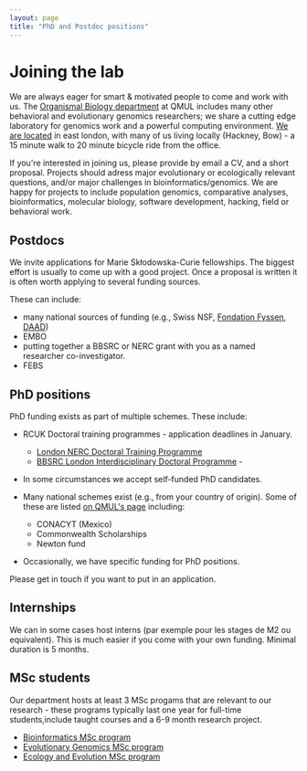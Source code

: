 ```yaml
---
layout: page
title: "PhD and Postdoc positions"
---
```


# Joining the lab

We are always eager for smart & motivated people to come and work with us. The [Organismal Biology department](http://www.sbcs.qmul.ac.uk) at QMUL includes many other behavioral and evolutionary genomics researchers; we share a cutting edge laboratory for genomics work and a powerful computing environment. [We are located](/map) in east london, with many of us living locally (Hackney, Bow) - a 15 minute walk to 20 minute bicycle ride from the office.

If you're interested in joining us, please provide by email a CV, and a short proposal. Projects should adress major evolutionary or ecologically relevant questions, and/or major challenges in bioinformatics/genomics. We are happy for projects to include population genomics, comparative analyses, bioinformatics, molecular biology, software development, hacking, field or behavioral work.

## Postdocs

We invite applications for Marie Sk&#322;odowska-Curie fellowships. The biggest effort is usually to come up with a good project. Once a proposal is written it is often worth applying to several funding sources. 

These can include:
 * many national sources of funding (e.g., Swiss NSF, [Fondation Fyssen](http://www.fondationfyssen.fr/), [DAAD](https://www.daad.de/))
 * EMBO
 * putting together a BBSRC or NERC grant with you as a named researcher co-investigator.
 * FEBS

## PhD positions

PhD funding exists as part of multiple schemes. These include:

 * RCUK Doctoral training programmes - application deadlines in January.
    * [London NERC Doctoral Training Programme](http://london-nerc-dtp.org)
    * [BBSRC London Interdisciplinary Doctoral Programme](http://lido-dtp.ac.uk) - 

 * In some circumstances we accept self-funded PhD candidates.
 * Many national schemes exist (e.g., from your country of origin). Some of these are listed [on QMUL's page](http://www.sbcs.qmul.ac.uk/postgraduate/research/index.html) including:
    * CONACYT (Mexico)
    * Commonwealth Scholarships
    * Newton fund
 * Occasionally, we have specific funding for PhD positions.

Please get in touch if you want to put in an application.

## Internships

We can in some cases host interns (par exemple pour les stages de M2 ou equivalent).
This is much easier if you come with your own funding. Minimal duration is 5 months. 

## MSc students

Our department hosts at least 3 MSc progams that are relevant to our research - these programs typically last one year for full-time students,include taught courses and a 6-9 month research project.

 * [Bioinformatics MSc program](http://www.sbcs.qmul.ac.uk/postgraduate/masters/courses/169225.html)
 * [Evolutionary Genomics MSc program](http://www.sbcs.qmul.ac.uk/postgraduate/masters/courses/169221.html)
 * [Ecology and Evolution MSc program](http://www.sbcs.qmul.ac.uk/postgraduate/masters/courses/169220.html)






